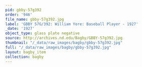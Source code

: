 ```yaml
---
pid: gbby-57g392
order: '946'
file_name: gbby-57g392.jpg
label: 'GBBY 57G/392: William Yore: Baseball Player - 1927'
_date: '1927'
object_type: glass plate negative
source: http://archives.nd.edu/Bagby/GBBY-57g392.jpg
thumbnail: "/_data/raw_images/bagby/gbby-57g392.jpg"
full: "/_data/raw_images/bagby/gbby-57g392.jpg"
layout: bagby_item
collection: bagby
---
```


